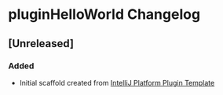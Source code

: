 <!-- Keep a Changelog guide -> https://keepachangelog.com -->

# pluginHelloWorld Changelog

## [Unreleased]
### Added
- Initial scaffold created from [IntelliJ Platform Plugin Template](https://github.com/JetBrains/intellij-platform-plugin-template)
